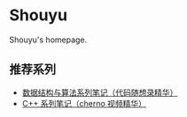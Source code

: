 # Shouyu

Shouyu's homepage.

## 推荐系列

- [数据结构与算法系列笔记（代码随想录精华）](/blogs/algorithm-notes/)
- [C++ 系列笔记（cherno 视频精华）](/blogs/C++/)
